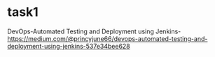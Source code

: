 # task1
DevOps-Automated Testing and Deployment using Jenkins- https://medium.com/@princyjune66/devops-automated-testing-and-deployment-using-jenkins-537e34bee628
